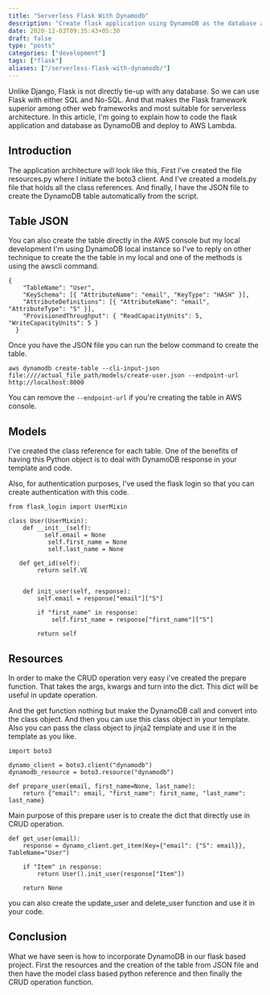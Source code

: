 ```yaml
---
title: "Serverless Flask With Dynamodb"
description: "Create flask application using DynamoDB as the database and deploy to AWS Lambda"
date: 2020-12-03T09:35:43+05:30
draft: false
type: "posts"
categories: ["development"]
tags: ["flask"]
aliases: ["/serverless-flask-with-dynamodb/"]
---
```


Unlike Django, Flask is not directly tie-up with any database. So we can use Flask with either SQL and No-SQL. And that makes the Flask framework superior among other web frameworks and most suitable for serverless architecture.  In this article, I'm going to explain how to code the flask application and database as DynamoDB and deploy to AWS Lambda.

## Introduction

The application architecture will look like this, First I've created the file resources.py where I initiate the boto3 client. And I've created a models.py file that holds all the class references. And finally, I have the JSON file to create the DynamoDB table automatically from the script.

## Table JSON

You can also create the table directly in the AWS console but my local development
I'm using DynamoDB local instance so I've to reply on other technique to create the
the table in my local and one of the methods is using the awscli command.

```
{
    "TableName": "User",
    "KeySchema": [{ "AttributeName": "email", "KeyType": "HASH" }],
    "AttributeDefinitions": [{ "AttributeName": "email", "AttributeType": "S" }],
    "ProvisionedThroughput": { "ReadCapacityUnits": 5, "WriteCapacityUnits": 5 }
  }
```

Once you have the JSON file you can run the below command to create the table.

```
aws dynamodb create-table --cli-input-json file:////actual_file_path/models/create-user.json --endpoint-url http://localhost:8000
```

You can remove the `--endpoint-url` if you're creating the table in AWS console.


## Models

I've created the class reference for each table. One of the benefits of having this  Python object is to deal with DynamoDB response in your template and code.

Also, for authentication purposes, I've used the flask login so that you can create authentication with this code.

```
from flask_login import UserMixin

class User(UserMixin):
    def __init__(self):
          self.email = None
           self.first_name = None
           self.last_name = None

   def get_id(self):
        return self.VE


    def init_user(self, response):
        self.email = response["email"]["S"]

        if "first_name" in response:
            self.first_name = response["first_name"]["S"]

        return self
```

## Resources

In order to make the CRUD operation very easy i've created the prepare function.
That takes the args, kwargs and turn into the dict. This dict will be useful in
update operation.

And the get function nothing but make the DynamoDB call and convert into the
class object. And then you can use this class object in your template. Also you can
pass the class object to jinja2 template and use it in the template as you like.

```
import boto3

dynamo_client = boto3.client("dynamodb")
dynamodb_resource = boto3.resource("dynamodb")
```

```
def prepare_user(email, first_name=None, last_name):
    return {"email": email, "first_name": first_name, "last_name": last_name}
```

Main purpose of this prepare user is to create the dict that directly use in CRUD operation.

```
def get_user(email):
    response = dynamo_client.get_item(Key={"email": {"S": email}}, TableName="User")

    if "Item" in response:
        return User().init_user(response["Item"])

    return None
```

you can also create the update_user and delete_user function and use it in your code.

## Conclusion

What we have seen is how to incorporate DynamoDB in our flask based project. First the
resources and the creation of the table from JSON file and then have the model class based
python reference and then finally the CRUD operation function.